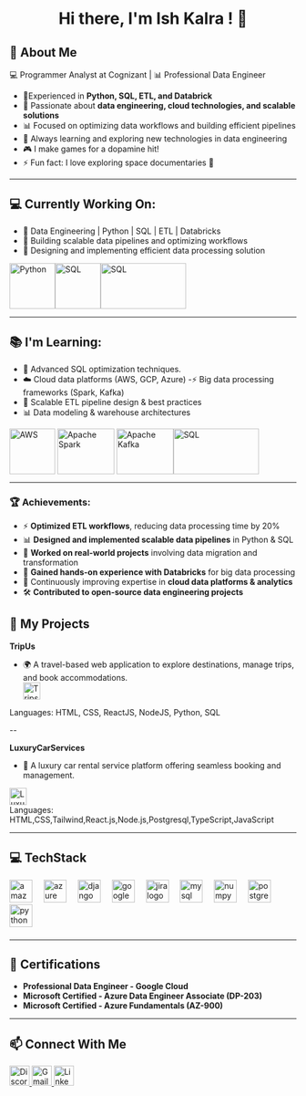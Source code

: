 <h1 align="center">Hi there, I'm Ish Kalra ! 👋</h1>


## 🚀 About Me


💻 Programmer Analyst at Cognizant | 📊 Professional Data Engineer
- 🌟Experienced in **Python, SQL, ETL, and Databrick**
- 🔑 Passionate about **data engineering, cloud technologies, and scalable solutions**
- 📊 Focused on optimizing data workflows and building efficient pipelines
- 🚀 Always learning and exploring new technologies in data engineering
- 🎮 I make games for a dopamine hit!
- ⚡ Fun fact: I love exploring space documentaries 🌌

---

## 💻 Currently Working On:
- 🌟 Data Engineering | Python | SQL | ETL | Databricks
- 🔑 Building scalable data pipelines and optimizing workflows
- 🚀 Designing and implementing efficient data processing solution



<img align="center" src="https://img.icons8.com/ios/100/000000/python.png" alt="Python" width="80" height="80" /><img align="center" src="https://img.icons8.com/external-outline-juicy-fish/100/000000/external-sql-coding-and-development-outline-outline-juicy-fish.png" alt="SQL" width="80" height="80" /><img align="center" src="https://github.com/user-attachments/assets/43b9b4e5-f011-4bf0-854c-ba0dcc273c2a" alt="SQL" width="150" height="80" />







---

## 📚 I'm Learning:
- 🚀 Advanced SQL optimization techniques.
- ☁️ Cloud data platforms (AWS, GCP, Azure)
-⚡ Big data processing frameworks (Spark, Kafka)
- 🔄 Scalable ETL pipeline design & best practices
- 📊 Data modeling & warehouse architectures

<img align="center" src="https://img.icons8.com/color/100/000000/amazon-web-services.png" alt="AWS" width="80" height="80" /> <img align="center" src="https://github.com/user-attachments/assets/0b0a2d4a-aa07-4b97-90db-c5c9acd4ee33" alt="Apache Spark" width="100" height="80" /> <img align="center" src="https://github.com/user-attachments/assets/238a092a-22fb-4c44-a2cf-342e6470c63e" alt="Apache Kafka" width="100" height="80" /><img align="center" src="https://github.com/user-attachments/assets/43b9b4e5-f011-4bf0-854c-ba0dcc273c2a" alt="SQL" width="150" height="80" />


---


### 🏆 Achievements:  
- ⚡ **Optimized ETL workflows**, reducing data processing time by 20%  
- 📊 **Designed and implemented scalable data pipelines** in Python & SQL  
- 🔄 **Worked on real-world projects** involving data migration and transformation  
- 🏅 **Gained hands-on experience with Databricks** for big data processing  
- 📖 Continuously improving expertise in **cloud data platforms & analytics**  
- 🛠️ **Contributed to open-source data engineering projects**  

## 🔗 My Projects

**TripUs** 
- 🌍 A travel-based web application to explore destinations, manage trips, and book accommodations.  
  <div align="left">
  <a href="https://github.com/Ish-Kalra/TripUs.git" target="_blank">
    <img src="https://img.shields.io/static/v1?message=TripUS&logo=github&label=&color=181717&logoColor=red&labelColor=&style=for-the-badge" height="30" alt="Trips-US GitHub Repo" />
  </a>
</div>
  
Languages: HTML, CSS, ReactJS, NodeJS, Python, SQL

--

**LuxuryCarServices**  

  - 🚗 A luxury car rental service platform offering seamless booking and management.  
  <div align="left">
  <a href="https://github.com/Ish-Kalra/TripUs.git" target="_blank">
    <img src="https://img.shields.io/static/v1?message=Luxury Car Services&logo=github&label=&color=181717&logoColor=red&labelColor=&style=for-the-badge" height="30" alt="LuxuryCarServices GitHub Repo" />
  </a>
</div> 
Languages: HTML,CSS,Tailwind,React.js,Node.js,Postgresql,TypeScript,JavaScript

---
## 💻 TechStack
<div align="left">
  <img src="https://cdn.jsdelivr.net/gh/devicons/devicon/icons/amazonwebservices/amazonwebservices-line-wordmark.svg" height="40" alt="amazonwebservices logo"  />
  <img width="12" />
  <img src="https://cdn.jsdelivr.net/gh/devicons/devicon/icons/azure/azure-original.svg" height="40" alt="azure logo"  />
  <img width="12" />
  <img src="https://cdn.jsdelivr.net/gh/devicons/devicon/icons/django/django-plain.svg" height="40" alt="django logo"  />
  <img width="12" />
  <img src="https://cdn.jsdelivr.net/gh/devicons/devicon/icons/googlecloud/googlecloud-original.svg" height="40" alt="googlecloud logo"  />
  <img width="12" />
  <img src="https://cdn.jsdelivr.net/gh/devicons/devicon/icons/jira/jira-original.svg" height="40" alt="jira logo"  />
  <img width="12" />
  <img src="https://cdn.jsdelivr.net/gh/devicons/devicon/icons/mysql/mysql-original.svg" height="40" alt="mysql logo"  />
  <img width="12" />
  <img src="https://cdn.jsdelivr.net/gh/devicons/devicon/icons/numpy/numpy-original.svg" height="40" alt="numpy logo"  />
  <img width="12" />
  <img src="https://cdn.jsdelivr.net/gh/devicons/devicon/icons/postgresql/postgresql-original.svg" height="40" alt="postgresql logo"  />
  <img width="12" />
  <img src="https://cdn.jsdelivr.net/gh/devicons/devicon/icons/python/python-original.svg" height="40" alt="python logo"  />
</div>

###
---

## 📜 Certifications 
- **Professional Data Engineer - Google Cloud**
- **Microsoft Certified - Azure Data Engineer Associate (DP-203)**
- **Microsoft Certified - Azure Fundamentals (AZ-900)**


---

## 📫 Connect With Me


<div align="left">
  <a href="https://discord.com/" target="_blank">
    <img src="https://img.shields.io/static/v1?message=Discord&logo=discord&label=&color=7289DA&logoColor=white&labelColor=&style=for-the-badge" height="35" alt="Discord" />
  </a>
  
  <a href="kalraish3@gmail.com">
    <img src="https://img.shields.io/static/v1?message=Gmail&logo=gmail&label=&color=D14836&logoColor=white&labelColor=&style=for-the-badge" height="35" alt="Gmail" />
  </a>

  
  
  <a href="https://www.linkedin.com/in/ishkalra" target="_blank">
    <img src="https://img.shields.io/static/v1?message=LinkedIn&logo=linkedin&label=&color=0077B5&logoColor=white&labelColor=&style=for-the-badge" height="35" alt="LinkedIn" />
  </a>
</div>




